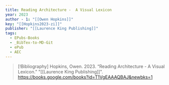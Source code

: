 ```yaml
---
title: Reading Architecture -  A Visual Lexicon
year: 2023
author - 1: "[[Owen Hopkins]]"
key: "[[Hopkins2023-zi]]"
publisher: "[[Laurence King Publishing]]"
tags:
  - EPubs-Books
  - _BibTex-to-MD-Git
  - ePub
  - AEC
---
```


> [!Bibliography]
> Hopkins, Owen. 2023. “Reading Architecture -  A Visual Lexicon.” "[[Laurence King Publishing]]". https://books.google.com/books?id=T1VgEAAAQBAJ&newbks=1